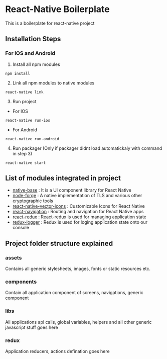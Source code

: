 # React-Native Boilerplate
This is a boilerplate for react-native project

## Installation Steps
### For IOS and Android
1. Install all npm modules
```
npm install
```
2. Link all npm modules to native modules
```
react-native link
```
3. Run project
* For IOS
```
react-native run-ios
```
* For Android
```
react-native run-android
```
4. Run packager (Only if packager didnt load automatickaly with command in step 3)
```
react-native start
```

## List of modules integrated in project
* [native-base](https://nativebase.io/) :
It is a UI component library for React Native
* [node-forge](https://www.npmjs.com/package/node-forge) : 
A native implementation of TLS and various other cryptographic tools 
* [react-native-vector-icons](https://github.com/oblador/react-native-vector-icons) : 
Customizable Icons for React Native
* [react-navigation](https://reactnavigation.org/) : 
Routing and navigation for React Native apps
* [react-redux](https://redux.js.org/basics/usage-with-react) :
React-redux is used for managing application state
* [redux-logger](https://github.com/evgenyrodionov/redux-logger) :
Redux is used for loging application state onto our console

## Project folder structure explained
### assets
Contains all generic stylesheets, images, fonts or static resources etc.
### components
Contain all application component of screens, navigations, generic component
### libs
All applications api calls, global variables, helpers and all other generic javascript stuff goes here
### redux
Application reducers, actions defination goes here
